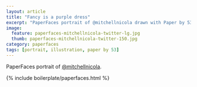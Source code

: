 ```yaml
---
layout: article
title: "Fancy is a purple dress"
excerpt: "PaperFaces portrait of @mitchellnicola drawn with Paper by 53 on an iPad."
image: 
  feature: paperfaces-mitchellnicola-twitter-lg.jpg
  thumb: paperfaces-mitchellnicola-twitter-150.jpg
category: paperfaces
tags: [portrait, illustration, paper by 53]
---
```


PaperFaces portrait of [@mitchellnicola](http://twitter.com/mitchellnicola).

{% include boilerplate/paperfaces.html %}
